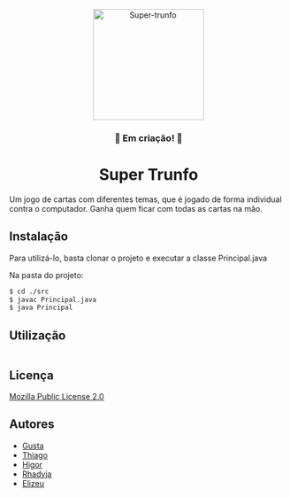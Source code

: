 <div align="center">
    <img height="200em" src="https://svgshare.com/i/vHi.svg" alt="Super-trunfo" border="0">
</div>

<h3 align="center">🚧 Em criação! 🚧</h3>

<h1 align="center">Super Trunfo</h1> 

Um jogo de cartas com diferentes temas, que é jogado de forma individual contra o computador. Ganha quem ficar com todas as cartas na mão.


## Instalação

Para utilizá-lo, basta clonar o projeto e executar a classe Principal.java

Na pasta do projeto:
``` bash
$ cd ./src
$ javac Principal.java
$ java Principal
```
    
## Utilização

```bash

```


## Licença

[Mozilla Public License 2.0](https://www.mozilla.org/en-US/MPL/2.0/)


## Autores

- [Gusta](https://github.com/Gusta-snt/)
- [Thiago](https://github.com/ThiagoHF31)
- [Higor](https://github.com/higorfs295)
- [Rhadyja](https://github.com/rhadyjaalmeida)
- [Elizeu](https://github.com/nardisz)


